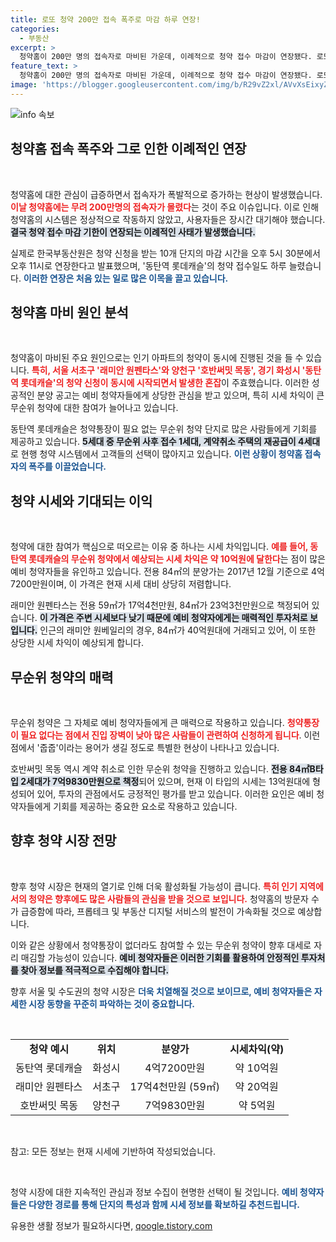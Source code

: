 ```yaml
---
title: 로또 청약 200만 접속 폭주로 마감 하루 연장!
categories:
  - 부동산
excerpt: >
  청약홈이 200만 명의 접속자로 마비된 가운데, 이례적으로 청약 접수 마감이 연장됐다. 로또 청약으로 불리는 동탄역 롯데캐슬과 인기 단지에 대한 대규모 신청이 이어져, 최대 20억원의 시세 차익이 기대된다.
feature_text: >
  청약홈이 200만 명의 접속자로 마비된 가운데, 이례적으로 청약 접수 마감이 연장됐다. 로또 청약으로 불리는 동탄역 롯데캐슬과 인기 단지에 대한 대규모 신청이 이어져, 최대 20억원의 시세 차익이 기대된다.
image: 'https://blogger.googleusercontent.com/img/b/R29vZ2xl/AVvXsEixyZcFfHzMRdzZMjFBmAUKJYCLCGyLL1o632UiGVXcaFdKo_bkvkuCioo0uUKlGfBVcT3P84aROyZIXSBEx3Aw5nCQ3pTgDom1WDC4m8eifvWiAmWEEVb4x6G_l8C0QH225ldMjyaFvpxGEBGNO37VmDTDMHGhJPq73UglMfDca1-0aw/s1600/blogspot.png'
---
```


<p><img src="https://blogger.googleusercontent.com/img/b/R29vZ2xl/AVvXsEixyZcFfHzMRdzZMjFBmAUKJYCLCGyLL1o632UiGVXcaFdKo_bkvkuCioo0uUKlGfBVcT3P84aROyZIXSBEx3Aw5nCQ3pTgDom1WDC4m8eifvWiAmWEEVb4x6G_l8C0QH225ldMjyaFvpxGEBGNO37VmDTDMHGhJPq73UglMfDca1-0aw/s1600/blogspot.png" alt="info 속보" /></p>

<h2 data-ke-size="size26">청약홈 접속 폭주와 그로 인한 이례적인 연장</h2>

<p data-ke-size="size16">&nbsp;</p>

<p>청약홈에 대한 관심이 급증하면서 접속자가 폭발적으로 증가하는 현상이 발생했습니다. <b><span style="color: #ee2323;">이날 청약홈에는 무려 200만명의 접속자가 몰렸다</span></b>는 것이 주요 이슈입니다. 이로 인해 청약홈의 시스템은 정상적으로 작동하지 않았고, 사용자들은 장시간 대기해야 했습니다. <b><span style="background-color: #21538527;">결국 청약 접수 마감 기한이 연장되는 이례적인 사태가 발생했습니다.</span></b> </p>

<p>실제로 한국부동산원은 청약 신청을 받는 10개 단지의 마감 시간을 오후 5시 30분에서 오후 11시로 연장한다고 발표했으며, '동탄역 롯데캐슬'의 청약 접수일도 하루 늘렸습니다. <b><span style="color: #1a5490;">이러한 연장은 처음 있는 일로 많은 이목을 끌고 있습니다.</span></b> </p>

<h2 data-ke-size="size26">청약홈 마비 원인 분석</h2>

<p data-ke-size="size16">&nbsp;</p>

<p>청약홈이 마비된 주요 원인으로는 인기 아파트의 청약이 동시에 진행된 것을 들 수 있습니다. <b><span style="color: #ee2323;">특히, 서울 서초구 '래미안 원펜타스'와 양천구 '호반써밋 목동', 경기 화성시 '동탄역 롯데캐슬'의 청약 신청이 동시에 시작되면서 발생한 혼잡</span></b>이 주효했습니다. 이러한 성공적인 분양 공고는 예비 청약자들에게 상당한 관심을 받고 있으며, 특히 시세 차익이 큰 무순위 청약에 대한 참여가 늘어나고 있습니다.</p>

<p>동탄역 롯데캐슬은 청약통장이 필요 없는 무순위 청약 단지로 많은 사람들에게 기회를 제공하고 있습니다. <b><span style="background-color: #21538527;">5세대 중 무순위 사후 접수 1세대, 계약취소 주택의 재공급이 4세대</span></b>로 현행 청약 시스템에서 고객들의 선택이 많아지고 있습니다. <b><span style="color: #1a5490;">이런 상황이 청약홈 접속자의 폭주를 이끌었습니다.</span></b></p>

<h2 data-ke-size="size26">청약 시세와 기대되는 이익</h2>

<p data-ke-size="size16">&nbsp;</p>

<p>청약에 대한 참여가 핵심으로 떠오르는 이유 중 하나는 시세 차익입니다. <b><span style="color: #ee2323;">예를 들어, 동탄역 롯데캐슬의 무순위 청약에서 예상되는 시세 차익은 약 10억원에 달한다</span></b>는 점이 많은 예비 청약자들을 유인하고 있습니다. 전용 84㎡의 분양가는 2017년 12월 기준으로 4억7200만원이며, 이 가격은 현재 시세 대비 상당히 저렴합니다. </p>

<p>래미안 원펜타스는 전용 59㎡가 17억4천만원, 84㎡가 23억3천만원으로 책정되어 있습니다. <b><span style="background-color: #21538527;">이 가격은 주변 시세보다 낮기 때문에 예비 청약자에게는 매력적인 투자처로 보입니다.</span></b> 인근의 래미안 원베일리의 경우, 84㎡가 40억원대에 거래되고 있어, 이 또한 상당한 시세 차익이 예상되게 합니다.</p>

<h2 data-ke-size="size26">무순위 청약의 매력</h2>

<p data-ke-size="size16">&nbsp;</p>

<p>무순위 청약은 그 자체로 예비 청약자들에게 큰 매력으로 작용하고 있습니다. <b><span style="color: #ee2323;">청약통장이 필요 없다는 점에서 진입 장벽이 낮아 많은 사람들이 관련하여 신청하게 됩니다</span></b>. 이런 점에서 '줍줍'이라는 용어가 생길 정도로 특별한 현상이 나타나고 있습니다.</p>

<p>호반써밋 목동 역시 계약 취소로 인한 무순위 청약을 진행하고 있습니다. <b><span style="background-color: #21538527;">전용 84㎡B타입 2세대가 7억9830만원으로 책정</span></b>되어 있으며, 현재 이 타입의 시세는 13억원대에 형성되어 있어, 투자의 관점에서도 긍정적인 평가를 받고 있습니다. 이러한 요인은 예비 청약자들에게 기회를 제공하는 중요한 요소로 작용하고 있습니다.</p>

<h2 data-ke-size="size26">향후 청약 시장 전망</h2>

<p data-ke-size="size16">&nbsp;</p>

<p>향후 청약 시장은 현재의 열기로 인해 더욱 활성화될 가능성이 큽니다. <b><span style="color: #ee2323;">특히 인기 지역에서의 청약은 향후에도 많은 사람들의 관심을 받을 것으로 보입니다.</span></b> 청약홈의 방문자 수가 급증함에 따라, 프롭테크 및 부동산 디지털 서비스의 발전이 가속화될 것으로 예상합니다.</p>

<p>이와 같은 상황에서 청약통장이 없더라도 참여할 수 있는 무순위 청약이 향후 대세로 자리 매김할 가능성이 있습니다. <b><span style="background-color: #21538527;">예비 청약자들은 이러한 기회를 활용하여 안정적인 투자처를 찾아 정보를 적극적으로 수집해야 합니다.</span></b> </p>

<p>향후 서울 및 수도권의 청약 시장은 <b><span style="color: #1a5490;">더욱 치열해질 것으로 보이므로, 예비 청약자들은 자세한 시장 동향을 꾸준히 파악하는 것이 중요합니다.</span></b> </p>

<p data-ke-size="size16">&nbsp;</p>

<table style="width: 100%; border-collapse: collapse;">
    <tr>
        <td style="text-align: center; height: 17px;"><b>청약 예시</b></td>
        <td style="text-align: center; height: 17px;"><b>위치</b></td>
        <td style="text-align: center; height: 17px;"><b>분양가</b></td>
        <td style="text-align: center; height: 17px;"><b>시세차익(약)</b></td>
    </tr>
    <tr>
        <td style="text-align: center; height: 17px;">동탄역 롯데캐슬</td>
        <td style="text-align: center; height: 17px;">화성시</td>
        <td style="text-align: center; height: 17px;">4억7200만원</td>
        <td style="text-align: center; height: 17px;">약 10억원</td>
    </tr>
    <tr>
        <td style="text-align: center; height: 17px;">래미안 원펜타스</td>
        <td style="text-align: center; height: 17px;">서초구</td>
        <td style="text-align: center; height: 17px;">17억4천만원 (59㎡)</td>
        <td style="text-align: center; height: 17px;">약 20억원</td>
    </tr>
    <tr>
        <td style="text-align: center; height: 17px;">호반써밋 목동</td>
        <td style="text-align: center; height: 17px;">양천구</td>
        <td style="text-align: center; height: 17px;">7억9830만원</td>
        <td style="text-align: center; height: 17px;">약 5억원</td>
    </tr>
</table>

<p data-ke-size="size16">&nbsp;</p>

<p>참고: 모든 정보는 현재 시세에 기반하여 작성되었습니다. </p>

<p data-ke-size="size16">&nbsp;</p>

<p>청약 시장에 대한 지속적인 관심과 정보 수집이 현명한 선택이 될 것입니다. <b><span style="color: #1a5490;">예비 청약자들은 다양한 경로를 통해 단지의 특성과 함께 시세 정보를 확보하길 추천드립니다.</span></b> </p>
유용한 생활 정보가 필요하시다면, <a href="https://qoogle.tistory.com" rel="dofollow">qoogle.tistory.com</a>


